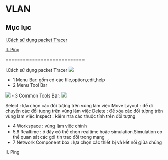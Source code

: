 # VLAN

## Mục lục

[I.Cách sử dụng packet Tracer](#1)

[II. Ping ](#2)

 ===========================

 I.Cách sử dụng packet Tracer
<img src="https://imgur.com/NFSLuKj.jpg">

- 1 Menu Bar: gồm có các file,option,edit,help
- 2 Menu Tool Bar
<img src="https://imgur.com/MFHWQzV.jpg">
- 3 Common Tools Bar:

<img src="https://imgur.com/xy4Uwpi.jpg">

 Select : lựa chọn các đối tượng trên vùng làm việc 
 Move Layout : để di chuyển các đối tuọng trên vùng làm việc
 Delete : để xóa các đối tượng trên vùng làm việc 
 Inspect : kiêm rtra các thuộc tính trên đối tượng
- 4 Workspace : vùng làm việc chính 
- 5,6 Realtime : ở đây có thể chọn realtime hoặc simulation.Simulation có thể quan sát các gói tin trao đổi trong mạng 
- 7 Network Component box : lựa chọn các thiết bị và kết nối giữa chúng 

II. Ping